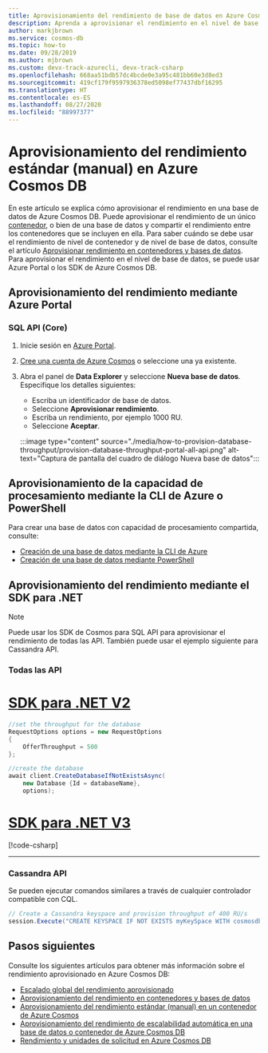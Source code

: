 ```yaml
---
title: Aprovisionamiento del rendimiento de base de datos en Azure Cosmos DB
description: Aprenda a aprovisionar el rendimiento en el nivel de base de datos en Azure Cosmos DB mediante Azure Portal, la CLI, PowerShell y otros SDK.
author: markjbrown
ms.service: cosmos-db
ms.topic: how-to
ms.date: 09/28/2019
ms.author: mjbrown
ms.custom: devx-track-azurecli, devx-track-csharp
ms.openlocfilehash: 668aa51bdb57dc4bcde0e3a95c481bb60e3d8ed3
ms.sourcegitcommit: 419cf179f9597936378ed5098ef77437dbf16295
ms.translationtype: HT
ms.contentlocale: es-ES
ms.lasthandoff: 08/27/2020
ms.locfileid: "88997377"
---
```

# <a name="provision-standard-manual-throughput-on-a-database-in-azure-cosmos-db"></a>Aprovisionamiento del rendimiento estándar (manual) en Azure Cosmos DB

En este artículo se explica cómo aprovisionar el rendimiento en una base de datos de Azure Cosmos DB. Puede aprovisionar el rendimiento de un único [contenedor](how-to-provision-container-throughput.md), o bien de una base de datos y compartir el rendimiento entre los contenedores que se incluyen en ella. Para saber cuándo se debe usar el rendimiento de nivel de contenedor y de nivel de base de datos, consulte el artículo [Aprovisionar rendimiento en contenedores y bases de datos](set-throughput.md). Para aprovisionar el rendimiento en el nivel de base de datos, se puede usar Azure Portal o los SDK de Azure Cosmos DB.

## <a name="provision-throughput-using-azure-portal"></a>Aprovisionamiento del rendimiento mediante Azure Portal

### <a name="sql-core-api"></a><a id="portal-sql"></a>SQL API (Core)

1. Inicie sesión en [Azure Portal](https://portal.azure.com/).

1. [Cree una cuenta de Azure Cosmos](create-sql-api-dotnet.md#create-account) o seleccione una ya existente.

1. Abra el panel de **Data Explorer** y seleccione **Nueva base de datos**. Especifique los detalles siguientes:

   * Escriba un identificador de base de datos.
   * Seleccione **Aprovisionar rendimiento**.
   * Escriba un rendimiento, por ejemplo 1000 RU.
   * Seleccione **Aceptar**.

    :::image type="content" source="./media/how-to-provision-database-throughput/provision-database-throughput-portal-all-api.png" alt-text="Captura de pantalla del cuadro de diálogo Nueva base de datos":::

## <a name="provision-throughput-using-azure-cli-or-powershell"></a>Aprovisionamiento de la capacidad de procesamiento mediante la CLI de Azure o PowerShell

Para crear una base de datos con capacidad de procesamiento compartida, consulte:

* [Creación de una base de datos mediante la CLI de Azure](manage-with-cli.md#create-a-database-with-shared-throughput)
* [Creación de una base de datos mediante PowerShell](manage-with-powershell.md#create-db-ru)

## <a name="provision-throughput-using-net-sdk"></a>Aprovisionamiento del rendimiento mediante el SDK para .NET

> [!Note]
> Puede usar los SDK de Cosmos para SQL API para aprovisionar el rendimiento de todas las API. También puede usar el ejemplo siguiente para Cassandra API.

### <a name="all-apis"></a><a id="dotnet-all"></a>Todas las API

# <a name="net-sdk-v2"></a>[SDK para .NET V2](#tab/dotnetv2)

```csharp
//set the throughput for the database
RequestOptions options = new RequestOptions
{
    OfferThroughput = 500
};

//create the database
await client.CreateDatabaseIfNotExistsAsync(
    new Database {Id = databaseName},  
    options);
```

# <a name="net-sdk-v3"></a>[SDK para .NET V3](#tab/dotnetv3)

[!code-csharp[](~/samples-cosmosdb-dotnet-v3/Microsoft.Azure.Cosmos/tests/Microsoft.Azure.Cosmos.Tests/SampleCodeForDocs/DatabaseDocsSampleCode.cs?name=DatabaseCreateWithThroughput)]

---

### <a name="cassandra-api"></a><a id="dotnet-cassandra"></a>Cassandra API

Se pueden ejecutar comandos similares a través de cualquier controlador compatible con CQL.

```csharp
// Create a Cassandra keyspace and provision throughput of 400 RU/s
session.Execute("CREATE KEYSPACE IF NOT EXISTS myKeySpace WITH cosmosdb_provisioned_throughput=400");
```
 
## <a name="next-steps"></a>Pasos siguientes

Consulte los siguientes artículos para obtener más información sobre el rendimiento aprovisionado en Azure Cosmos DB:

* [Escalado global del rendimiento aprovisionado](scaling-throughput.md)
* [Aprovisionamiento del rendimiento en contenedores y bases de datos](set-throughput.md)
* [Aprovisionamiento del rendimiento estándar (manual) en un contenedor de Azure Cosmos](how-to-provision-container-throughput.md)
* [Aprovisionamiento del rendimiento de escalabilidad automática en una base de datos o contenedor de Azure Cosmos DB](how-to-provision-autoscale-throughput.md)
* [Rendimiento y unidades de solicitud en Azure Cosmos DB](request-units.md)
